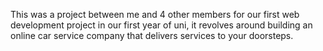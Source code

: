 This was a project between me and 4 other members for our first web development project in our first year of uni, it revolves around building an online car service company that delivers services to your doorsteps.
